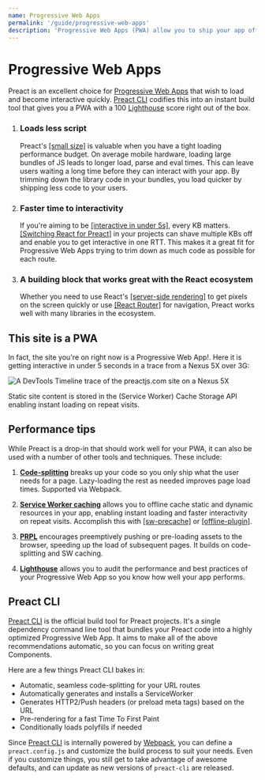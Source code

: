 ```yaml
---
name: Progressive Web Apps
permalink: '/guide/progressive-web-apps'
description: 'Progressive Web Apps (PWA) allow you to ship your app offline. They work pretty well with Preact'
---
```


# Progressive Web Apps

Preact is an excellent choice for [Progressive Web Apps](https://developers.google.com/web/progressive-web-apps/) that wish to load and become interactive quickly.  [Preact CLI](https://github.com/preactjs/preact-cli/) codifies this into an instant build tool that gives you a PWA with a 100 [Lighthouse][LH] score right out of the box.

[LH]: https://developers.google.com/web/tools/lighthouse/

<ol class="list-view">
    <li class="list-item">
        <div class="list-header">
          <div class="_bubble" style="background-image: url(/assets/pwa-guide/load-less-script.svg);"></div>
        </div>
        <div class="list-detail">
          <div class="_title-block">
            <h3>Loads less script</h3>
          </div>
          <p class="_summary">Preact's <a href="/about/project-goals">[small size]</a> is valuable when you have a tight loading performance budget. On average mobile hardware, loading large bundles of JS leads to longer load, parse and eval times. This can leave users waiting a long time before they can interact with your app.  By trimming down the library code in your bundles, you load quicker by shipping less code to your users. </p>
        </div>
    </li>
    <li class="list-item">
        <div class="list-header">
          <div class="_bubble" style="background-image: url(/assets/pwa-guide/faster-tti.svg);"></div>
        </div>
        <div class="list-detail">
          <div class="_title-block">
            <h3>Faster time to interactivity</h3>
          </div>
          <p class="_summary">If you're aiming to be <a href="https://infrequently.org/2016/09/what-exactly-makes-something-a-progressive-web-app/">[interactive in under 5s]</a>, every KB matters. <a href="/guide/switching-to-preact">[Switching React for Preact]</a> in your projects can shave multiple KBs off and enable you to get interactive in one RTT. This makes it a great fit for Progressive Web Apps trying to trim down as much code as possible for each route.</p>
        </div>
    </li>
    <li class="list-item">
        <div class="list-header">
          <div class="_bubble" style="background-image: url(/assets/pwa-guide/building-block.svg);"></div>
        </div>
        <div class="list-detail">
          <div class="_title-block">
            <h3>A building block that works great with the React ecosystem</h3>
          </div>
          <p class="_summary">Whether you need to use React's <a href="https://facebook.github.io/react/docs/react-dom-server.html">[server-side rendering]</a> to get pixels on the screen quickly or use <a href="https://github.com/ReactTraining/react-router">[React Router]</a> for navigation, Preact works well with many libraries in the ecosystem. </p>
        </div>
    </li>
</ol>

## This site is a PWA

In fact, the site you're on right now is a Progressive Web App!. Here it is getting interactive in under 5 seconds in a trace from a Nexus 5X over 3G:

<img src="/assets/pwa-guide/timeline.jpg" alt="A DevTools Timeline trace of the preactjs.com site on a Nexus 5X"/>

Static site content is stored in the (Service Worker) Cache Storage API enabling instant loading on repeat visits.

## Performance tips

While Preact is a drop-in that should work well for your PWA, it can also be used with a number of other tools and techniques. These include:

<ol class="list-view">
    <li class="list-item">
        <div class="list-header">
          <div class="_bubble" style="background-image: url(/assets/pwa-guide/code-splitting.svg);"></div>
        </div>
        <div class="list-detail">
          <p class="_summary"><strong><a href="https://webpack.js.org/guides/code-splitting/">Code-splitting</a></strong> breaks up your code so you only ship what the user needs for a page. Lazy-loading the rest as needed improves page load times. Supported via Webpack.</p>
        </div>
    </li>
    <li class="list-item">
        <div class="list-header">
          <div class="_bubble" style="background-image: url(/assets/pwa-guide/service-worker-caching.svg);"></div>
        </div>
        <div class="list-detail">
          <p class="_summary"><strong><a href="https://developers.google.com/web/fundamentals/getting-started/primers/service-workers">Service Worker caching</a></strong> allows you to offline cache static and dynamic resources in your app, enabling instant loading and faster interactivity on repeat visits. Accomplish this with <a href="https://github.com/GoogleChrome/sw-precache#wrappers-and-starter-kits">[sw-precache]</a> or <a href="https://github.com/NekR/offline-plugin">[offline-plugin]</a>.</p>
        </div>
    </li>
    <li class="list-item">
        <div class="list-header">
          <div class="_bubble" style="background-image: url(/assets/pwa-guide/prpl.svg);"></div>
        </div>
        <div class="list-detail">
          <p class="_summary"><strong><a href="https://developers.google.com/web/fundamentals/performance/prpl-pattern/">PRPL</a></strong> encourages preemptively pushing or pre-loading assets to the browser, speeding up the load of subsequent pages. It builds on code-splitting and SW caching. </p>
        </div>
    </li>
    <li class="list-item">
        <div class="list-header">
          <div class="_bubble" style="background-image: url(/assets/pwa-guide/lighthouse.svg);"></div>
        </div>
        <div class="list-detail">
          <p class="_summary"><strong><a href="https://github.com/GoogleChrome/lighthouse/">Lighthouse</a></strong> allows you to audit the performance and best practices of your Progressive Web App so you know how well your app performs.</p>
        </div>
    </li>
</ol>

## Preact CLI

[Preact CLI](https://github.com/preactjs/preact-cli/) is the official build tool for Preact projects. It's a single dependency command line tool that bundles your Preact code into a highly optimized Progressive Web App.  It aims to make all of the above recommendations automatic, so you can focus on writing great Components.

Here are a few things Preact CLI bakes in:

- Automatic, seamless code-splitting for your URL routes
- Automatically generates and installs a ServiceWorker
- Generates HTTP2/Push headers (or preload meta tags) based on the URL
- Pre-rendering for a fast Time To First Paint
- Conditionally loads polyfills if needed

Since [Preact CLI](https://github.com/preactjs/preact-cli/) is internally powered by [Webpack](https://webpack.js.org), you can define a `preact.config.js` and customize the build process to suit your needs.  Even if you customize things, you still get to take advantage of awesome defaults, and can update as new versions of `preact-cli` are released.
